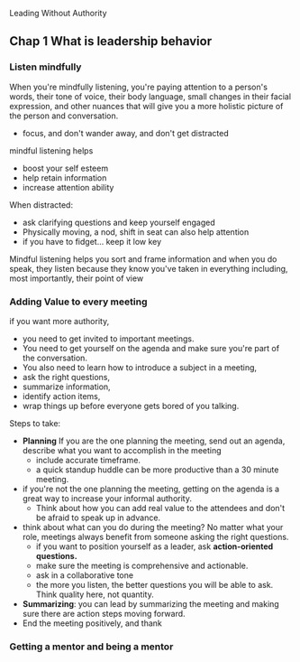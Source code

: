 Leading Without Authority
## Chap 1 What is leadership behavior
### Listen mindfully
 When you're mindfully listening, you're paying attention to a person's words, their tone of voice, their body language, small changes in their facial expression, and other nuances that will give you a more holistic picture of the person and conversation.
* focus, and don't wander away, and don't get distracted

mindful listening helps
* boost your self esteem
* help retain information
* increase attention ability


When distracted:
* ask clarifying questions and keep yourself engaged
* Physically moving, a nod, shift in seat can also help attention
* if you have to fidget... keep it low key

Mindful listening helps you sort and frame information and when you do speak, they listen because they know you've taken in everything including, most importantly, their point of view


### Adding Value to every meeting
if you want more authority, 
* you need to get invited to important meetings. 
* You need to get yourself on the agenda and make sure you're part of the conversation. 
* You also need to learn how to introduce a subject in a meeting, 
* ask the right questions, 
* summarize information, 
* identify action items, 
* wrap things up before everyone gets bored of you talking.

Steps to take:
* **Planning** If you are the one planning the meeting, send out an agenda, describe what you want to accomplish in the meeting
    * include accurate timeframe. 
    * a quick standup huddle can be more productive than a 30 minute meeting. 
*  if you're not the one planning the meeting, getting on the agenda is a great way to increase your informal authority. 
    -   Think about how you can add real value to the attendees and don't be afraid to speak up in advance. 
* think about what can you do during the meeting? No matter what your role, meetings always benefit from someone asking the right questions.
    -  if you want to position yourself as a leader, ask **action-oriented questions.**
    -  make sure the meeting is comprehensive and actionable.
    -  ask in a collaborative tone
    -  the more you listen, the better questions you will be able to ask. Think quality here, not quantity.
* **Summarizing**: you can lead by summarizing the meeting and making sure there are action steps moving forward.
* End the meeting positively, and thank 

### Getting a mentor and being a mentor